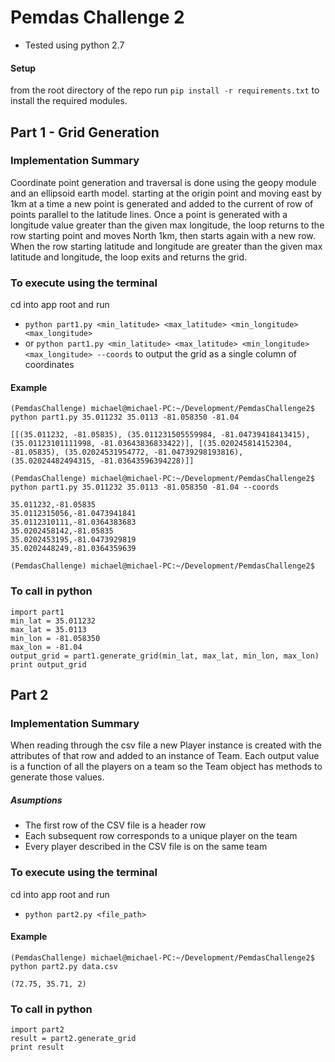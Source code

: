 # Pemdas Challenge 2
* Tested using python 2.7

#### Setup
from the root directory of the repo run `pip install -r requirements.txt`
to install the required modules.

## Part 1 - Grid Generation

### Implementation Summary
Coordinate point generation and traversal is done using the geopy module and an ellipsoid earth model.
starting at the origin point and moving east by 1km at a time a new point is generated and added
to the current of row of points parallel to the latitude lines. Once a point is generated with a
longitude value greater than the given max longitude, the loop returns to the row starting point
and moves North 1km, then starts again with a new row. When the row starting latitude and longitude
are greater than the given max latitude and longitude, the loop exits and returns the grid.

### To execute using the terminal
cd into app root and run
* `python part1.py <min_latitude> <max_latitude> <min_longitude> <max_longitude>`
* or
`python part1.py <min_latitude> <max_latitude> <min_longitude> <max_longitude> --coords`
to output the grid as a single column of coordinates

#### Example
```
(PemdasChallenge) michael@michael-PC:~/Development/PemdasChallenge2$ python part1.py 35.011232 35.0113 -81.058350 -81.04

[[(35.011232, -81.05835), (35.011231505559984, -81.04739418413415), (35.01123101111998, -81.03643836833422)], [(35.020245814152304, -81.05835), (35.02024531954772, -81.04739298193816), (35.02024482494315, -81.03643596394228)]]

(PemdasChallenge) michael@michael-PC:~/Development/PemdasChallenge2$ python part1.py 35.011232 35.0113 -81.058350 -81.04 --coords

35.011232,-81.05835
35.0112315056,-81.0473941841
35.0112310111,-81.0364383683
35.0202458142,-81.05835
35.0202453195,-81.0473929819
35.0202448249,-81.0364359639

(PemdasChallenge) michael@michael-PC:~/Development/PemdasChallenge2$
```


### To call in python
```
import part1
min_lat = 35.011232
max_lat = 35.0113
min_lon = -81.058350
max_lon = -81.04
output_grid = part1.generate_grid(min_lat, max_lat, min_lon, max_lon)
print output_grid
```


## Part 2

### Implementation Summary
When reading through the csv file a new Player instance is created with
the attributes of that row and added to an instance of Team. Each output value
is a function of all the players on a team so the Team object has methods to generate those values.

##### Asumptions
* The first row of the CSV file is a header row
* Each subsequent row corresponds to a unique player on the team
* Every player described in the CSV file is on the same team

### To execute using the terminal
cd into app root and run
* `python part2.py <file_path>`

#### Example
```
(PemdasChallenge) michael@michael-PC:~/Development/PemdasChallenge2$ python part2.py data.csv

(72.75, 35.71, 2)

```


### To call in python
```
import part2
result = part2.generate_grid
print result
```
